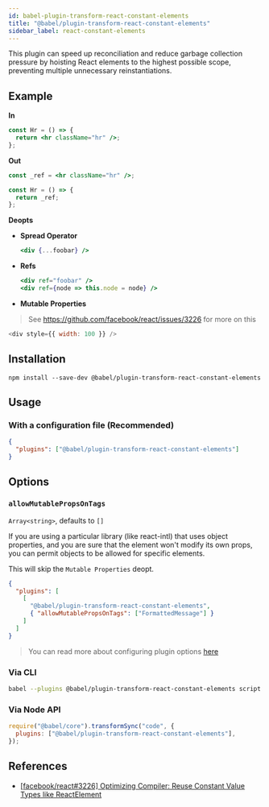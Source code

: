 ```yaml
---
id: babel-plugin-transform-react-constant-elements
title: "@babel/plugin-transform-react-constant-elements"
sidebar_label: react-constant-elements
---
```


This plugin can speed up reconciliation and reduce garbage collection pressure by hoisting
React elements to the highest possible scope, preventing multiple unnecessary reinstantiations.

## Example

**In**

```jsx
const Hr = () => {
  return <hr className="hr" />;
};
```

**Out**

```jsx
const _ref = <hr className="hr" />;

const Hr = () => {
  return _ref;
};
```

**Deopts**

- **Spread Operator**

  ```jsx
  <div {...foobar} />
  ```

- **Refs**

  ```jsx
  <div ref="foobar" />
  <div ref={node => this.node = node} />
  ```

- **Mutable Properties**

> See https://github.com/facebook/react/issues/3226 for more on this

```js title="JavaScript"
<div style={{ width: 100 }} />
```

## Installation

```shell npm2yarn
npm install --save-dev @babel/plugin-transform-react-constant-elements
```

## Usage

### With a configuration file (Recommended)

```json title="babel.config.json"
{
  "plugins": ["@babel/plugin-transform-react-constant-elements"]
}
```

## Options

### `allowMutablePropsOnTags`

`Array<string>`, defaults to `[]`

If you are using a particular library (like react-intl) that uses object properties, and you are sure
that the element won't modify its own props, you can permit objects to be allowed for specific elements.

This will skip the `Mutable Properties` deopt.

```json title="babel.config.json"
{
  "plugins": [
    [
      "@babel/plugin-transform-react-constant-elements",
      { "allowMutablePropsOnTags": ["FormattedMessage"] }
    ]
  ]
}
```

> You can read more about configuring plugin options [here](https://babeljs.io/docs/en/plugins#plugin-options)

### Via CLI

```sh title="Shell"
babel --plugins @babel/plugin-transform-react-constant-elements script.js
```

### Via Node API

```js title="JavaScript"
require("@babel/core").transformSync("code", {
  plugins: ["@babel/plugin-transform-react-constant-elements"],
});
```

## References

- [[facebook/react#3226] Optimizing Compiler: Reuse Constant Value Types like ReactElement](https://github.com/facebook/react/issues/3226)

